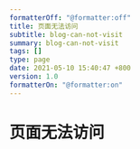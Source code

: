 ```yaml
---
formatterOff: "@formatter:off"
title: 页面无法访问 
subtitle: blog-can-not-visit 
summary: blog-can-not-visit 
tags: [] 
type: page
date: 2021-05-10 15:40:47 +800 
version: 1.0
formatterOn: "@formatter:on"
---
```


# 页面无法访问